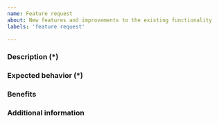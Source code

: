 ```yaml
---
name: Feature request
about: New features and improvements to the existing functionality
labels: 'feature request'

---
```


<!---
Important: Please describe the value of the requested feature. Fields marked with (*) are required. Please don't remove the template.
-->

### Description (*)
<!--- Describe the feature you would like to add. -->

### Expected behavior (*)
<!--- What is the expected behavior of this feature? How is it going to work? -->

### Benefits
<!--- How do you think this feature would improve extension? -->

### Additional information
<!--- What other information can you provide about the desired feature? -->